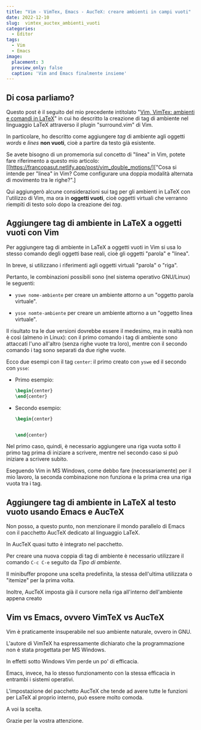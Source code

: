 ```yaml
---
title: "Vim - VimTex, Emacs - AucTeX: creare ambienti in campi vuoti"
date: 2022-12-10
slug:  vimtex_auctex_ambienti_vuoti
categories:
  - Editor
tags:
  - Vim
  - Emacs
image:
  placement: 3
  preview_only: false 
  caption: 'Vim and Emacs finalmente insieme'
---
```






## Di cosa parliamo?

Questo post è il seguito del mio precedente intitolato "[Vim, VimTex:
ambienti e comandi in
LaTeX](https://francopasut.netlify.app/post/vim_vimtex_surround/)" in
cui ho descritto la creazione di tag di ambiente nel linguaggio LaTeX
attraverso il plugin "surround.vim" di Vim.

In particolare, ho descritto come aggiungere *tag* di ambiente agli
oggetti *words* e *lines* **non vuoti**, cioè a partire da testo già
esistente.

Se avete bisogno di un promemoria sul concetto di "linea" in Vim, potete
fare riferimento a questo mio articolo:
\[\[<https://francopasut.netlify.app/post/vim_double_motions/>\]\["Cosa
si intende per "linea" in Vim? Come configurare una doppia modalità
alternata di movimento tra le righe?".\]

Qui aggiungerò alcune considerazioni sui tag per gli ambienti in LaTeX
con l'utilizzo di Vim, ma ora in **oggetti vuoti**, cioè oggetti
virtuali che verranno riempiti di testo solo dopo la creazione dei
*tag*.

## Aggiungere tag di ambiente in LaTeX a oggetti vuoti con Vim

Per aggiungere tag di ambiente in LaTeX a oggetti vuoti in Vim si usa lo
stesso comando degli oggetti base reali, cioè gli oggetti "parola" e
"linea".

In breve, si utilizzano i riferimenti agli oggetti virtuali "parola" o
"riga".

Pertanto, le combinazioni possibili sono (nel sistema operativo
GNU/Linux) le seguenti:

- `yswe nome-ambiente` per creare un ambiente attorno a un "oggetto
  parola virtuale".

- `ysse nomte-ambiente` per creare un ambiente attorno a un "oggetto
  linea virtuale".


Il risultato tra le due versioni dovrebbe essere il medesimo, ma in
  realtà non è così (almeno in Linux): con il primo comando i tag di
  ambiente sono attaccati l'uno all'altro (senza righe vuote tra loro),
  mentre con il secondo comando i tag sono separati da due righe vuote.

  Ecco due esempi con il tag `center`: il primo creato con `yswe` ed il
  secondo con `ysse`:

- Primo esempio:

  ``` latex
  \begin{center}
  \end{center}
  ```

- Secondo esempio:

  ``` latex
  \begin{center}


  \end{center}
  ```


Nel primo caso, quindi, è necessario aggiungere una riga vuota sotto
  il primo tag prima di iniziare a scrivere, mentre nel secondo caso si
  può iniziare a scrivere subito.

  Eseguendo Vim in MS Windows, come debbo fare (necessariamente) per il
  mio lavoro, la seconda combinazione non funziona e la prima crea una
  riga vuota tra i tag.

## Aggiungere tag di ambiente in LaTeX al testo vuoto usando Emacs e AucTeX

Non posso, a questo punto, non menzionare il mondo parallelo di Emacs
con il pacchetto AucTeX dedicato al linguaggio LaTeX.

In AucTeX quasi tutto è integrato nel pacchetto.

Per creare una nuova coppia di tag di ambiente è necessario utilizzare
il comando `C-c C-e` seguito da *Tipo di ambiente*.

Il minibuffer propone una scelta predefinita, la stessa dell'ultima
utilizzata o "itemize" per la prima volta.

Inoltre, AucTeX imposta già il cursore nella riga all'interno
dell'ambiente appena creato

## Vim vs Emacs, ovvero VimTeX vs AucTeX

Vim è praticamente insuperabile nel suo ambiente naturale, ovvero in
GNU.

L'autore di VimTeX ha espressamente dichiarato che la programmazione non
è stata progettata per MS Windows.

In effetti sotto Windows Vim perde un po' di efficacia.

Emacs, invece, ha lo stesso funzionamento con la stessa efficacia in
entrambi i sistemi operativi.

L'impostazione del pacchetto AucTeX che tende ad avere tutte le funzioni
per LaTeX al proprio interno, può essere molto comoda.

A voi la scelta.

Grazie per la vostra attenzione.
